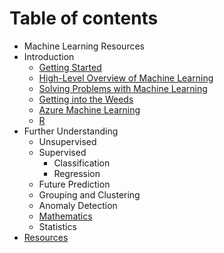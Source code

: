 # Table of contents

* Machine Learning Resources
* Introduction
  * [Getting Started](untitled-3/getting-started.md)
  * [High-Level Overview of Machine Learning](untitled-3/high-level-overview-of-machine-learning.md)
  * [Solving Problems with Machine Learning](untitled-3/solving-problems-with-machine-learning.md)
  * [Getting into the Weeds](untitled-3/getting-into-the-weeds.md)
  * [Azure Machine Learning](untitled-3/azure-machine-learning.md)
  * [R](untitled-3/untitled.md)
* Further Understanding
  * Unsupervised
  * Supervised
    * Classification
    * Regression
  * Future Prediction
  * Grouping and Clustering
  * Anomaly Detection
  * [Mathematics](further-understanding/untitled-2.md)
  * Statistics
* [Resources](resources.md)

